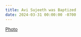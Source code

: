 ```yaml
---
title: Avi Sujeeth was Baptized
date: 2024-03-31 00:00:00 -0700
---
```

[Photo](https://1drv.ms/i/c/3ebca40c7bb6b332/EWPb9N_knPhBrRQl0UvIxPoBQRnuDVQ7jPXryP2e67N-IA?e=Uy9nFk)